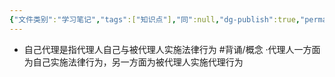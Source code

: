 ```yaml
---
{"文件类别":"学习笔记","tags":["知识点"],"同":null,"dg-publish":true,"permalink":"/学习笔记/知识点/自己代理/","dgPassFrontmatter":true}
---
```


- 自己代理是指代理人自己与被代理人实施法律行为 #背诵/概念 
·代理人一方面为自己实施法律行为，另一方面为被代理人实施代理行为
